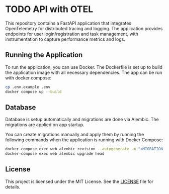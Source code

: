 # TODO API with OTEL

This repository contains a FastAPI application that integrates OpenTelemetry for distributed tracing and logging. The application provides endpoints for user login/registration and task management, with instrumentation to capture performance metrics and logs.

## Running the Application

To run the application, you can use Docker. The Dockerfile is set up to build the application image with all necessary dependencies. The app can be run with docker compose:

```bash
cp .env.example .env
docker compose up --build
```

## Database

Database is setup automatically and migrations are done via Alembic. The migrations are applied on app startup.

You can create migrations manually and apply them by running the following commands when the application is running with Docker Compose:

```bash
docker-compose exec web alembic revision --autogenerate -m "<MIGRATION_NAME>"
docker-compose exec web alembic upgrade head
```

## License

This project is licensed under the MIT License. See the [LICENSE](LICENSE) file for details.
